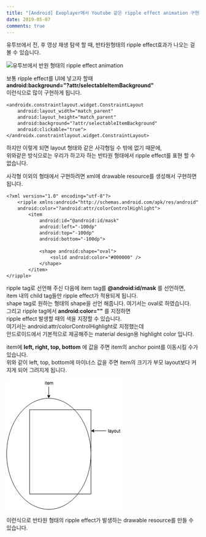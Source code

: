 ```yaml
---
title: "[Android] Exoplayer에서 Youtube 같은 ripple effect animation 구현하기"
date: 2019-05-07
comments: true
---
```


유투브에서 전, 후 영상 재생 탐색 할 때, 반타원형태의 ripple effect효과가 나오는 걸 볼 수 있습니다.  

![유투브에서 반원 형태의 ripple effect animation](https://raw.githubusercontent.com/Ninja86/Ninja86.github.io/master/assets/article_images/2019-05-07-1/pic2.png)

보통 ripple effect를 UI에 넣고자 할때  
**android:background="?attr/selectableItemBackground"**  
이런식으로 많이 구현하게 됩니다.  
  
~~~
<androidx.constraintlayout.widget.ConstraintLayout
    android:layout_width="match_parent"
    android:layout_height="match_parent"
    android:background="?attr/selectableItemBackground"
    android:clickable="true">
</androidx.constraintlayout.widget.ConstraintLayout>
~~~
  
하지만 이렇게 되면 layout 형태와 같은 사각형일 수 밖에 없기 때문에,  
위와같은 방식으로는 우리가 하고자 하는 반타원 형태에서 ripple effect를 표현 할 수 없습니다.  
  
사각형 이외의 형태에서 구현하려면 xml에 drawable resource를 생성해서 구현하면 됩니다.  
  
~~~
<?xml version="1.0" encoding="utf-8"?>
    <ripple xmlns:android="http://schemas.android.com/apk/res/android"
    android:color="?android:attr/colorControlHighlight">
        <item
            android:id="@android:id/mask"
            android:left="-100dp"
            android:top="-100dp"
            android:bottom="-100dp">

            <shape android:shape="oval">
                <solid android:color="#000000" />
            </shape>
        </item>
</ripple>
~~~
  
ripple tag로 선언해 주신 다음에 item tag를 **@android:id/mask** 를 선언하면,  
item 내의 child tag들만 ripple effect가 적용되게 됩니다.  
shape tag로 원하는 형태의 shape을 선언 해줍니다. 여기서는 oval로 하였습니다.  
그리고 ripple tag에서 **android:color="<color>"** 를 지정하면  
ripple effect 발생할 때의 색을 지정할 수 있습니다.  
여기서는 android:attr/colorControlHighlight로 지정했는데  
안드로이드에서 기본적으로 제공해주는 material design용 highlight color 입니다.  
  
item에 **left, right, top, bottom** 에 값을 주면 item의 anchor point를 이동시킬 수가 있습니다.  
위와 같이 left, top, bottom에 마이너스 값을 주면 item의 크기가 부모 layout보다 커지게 되어 그려지게 됩니다.  
  
![layout 상에서 item의 크기 이미지](https://raw.githubusercontent.com/Ninja86/Ninja86.github.io/master/assets/article_images/2019-05-07-1/pic1.png)  
  
이런식으로 반타원 형태의 ripple effect가 발생하는 drawable resource를 만들 수 있습니다.  
  
